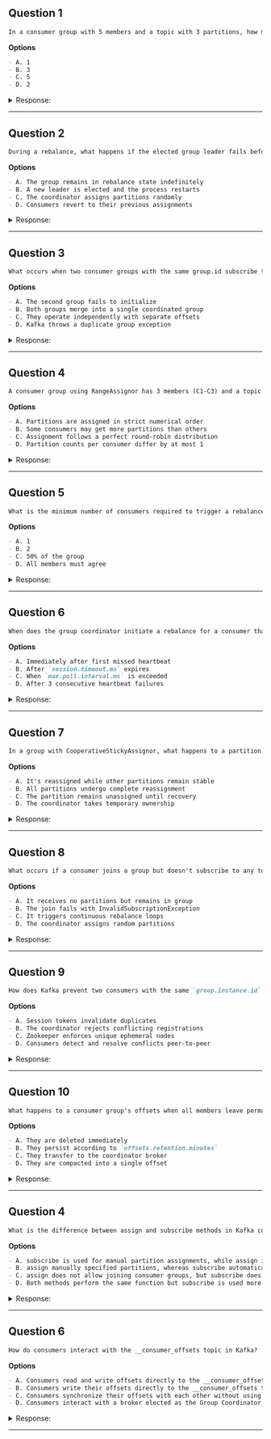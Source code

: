 ## Question 1

```markdown
In a consumer group with 5 members and a topic with 3 partitions, how many consumers will be actively processing messages during normal operation?
```

**Options**
```markdown
- A. 1
- B. 3
- C. 5
- D. 2
```

<details><summary>Response:</summary>

**Answer:** B

**Explanation:**

```markdown
Kafka assigns each partition to exactly one consumer. With 3 partitions, only 3 consumers will be active.

- A. Incorrect: Would underutilize available partitions
- B. Correct: Matches 1:1 partition-to-consumer mapping
- C. Incorrect: More consumers than partitions
- D. Incorrect: Doesn't match partition count
```

</details>

---

## Question 2

```markdown
During a rebalance, what happens if the elected group leader fails before completing the assignment?
```

**Options**
```markdown
- A. The group remains in rebalance state indefinitely
- B. A new leader is elected and the process restarts
- C. The coordinator assigns partitions randomly
- D. Consumers revert to their previous assignments
```

<details><summary>Response:</summary>

**Answer:** B

**Explanation:**

```markdown
The group coordinator detects leader failure and initiates a new leader election to complete the rebalance.

- A. Incorrect: Kafka has failure recovery mechanisms
- B. Correct: Standard failover procedure
- C. Incorrect: Coordinator doesn't make assignments
- D. Incorrect: Previous assignments are revoked
```

</details>

---

## Question 3

```markdown
What occurs when two consumer groups with the same group.id subscribe to different topics?
```

**Options**
```markdown
- A. The second group fails to initialize
- B. Both groups merge into a single coordinated group
- C. They operate independently with separate offsets
- D. Kafka throws a duplicate group exception
```

<details><summary>Response:</summary>

**Answer:** C

**Explanation:**

```markdown
Consumer groups are identified solely by group.id and maintain independent offset tracking, regardless of subscribed topics.

- A. Incorrect: Multiple groups can share group.id
- B. Incorrect: Groups don't merge based on subscriptions
- C. Correct: Groups are isolated by ID only
- D. Incorrect: No exception occurs
```

</details>

---

## Question 4

```markdown
A consumer group using RangeAssignor has 3 members (C1-C3) and a topic with partitions p0-p5. Which statement about the assignment is true?
```

**Options**
```markdown
- A. Partitions are assigned in strict numerical order
- B. Some consumers may get more partitions than others
- C. Assignment follows a perfect round-robin distribution
- D. Partition counts per consumer differ by at most 1
```

<details><summary>Response:</summary>

**Answer:** B

**Explanation:**

```markdown
RangeAssignor can create uneven assignments (e.g., C1:p0-p1, C2:p2-p3, C3:p4-p5) leading to imbalance.

- A. Incorrect: Numerical but not necessarily balanced
- B. Correct: Range can cause uneven distribution
- C. Incorrect: That's RoundRobin behavior
- D. Incorrect: StickyAssignor has this property
```

</details>

---

## Question 5

```markdown
What is the minimum number of consumers required to trigger a rebalance when using static membership?
```

**Options**
```markdown
- A. 1
- B. 2
- C. 50% of the group
- D. All members must agree
```

<details><summary>Response:</summary>

**Answer:** A

**Explanation:**

```markdown
With static membership, even a single consumer joining/leaving can trigger rebalance, though the impact may be minimized.

- A. Correct: Any membership change can trigger
- B. Incorrect: No minimum participant requirement
- C. Incorrect: No quorum-based triggering
- D. Incorrect: Not a consensus process
```

</details>

---

## Question 6

```markdown
When does the group coordinator initiate a rebalance for a consumer that hasn't sent heartbeats?
```

**Options**
```markdown
- A. Immediately after first missed heartbeat
- B. After `session.timeout.ms` expires
- C. When `max.poll.interval.ms` is exceeded
- D. After 3 consecutive heartbeat failures
```

<details><summary>Response:</summary>

**Answer:** B

**Explanation:**

```markdown
The coordinator waits for the full session timeout before declaring a consumer dead and triggering rebalance.

- A. Incorrect: Allows for temporary network issues
- B. Correct: Session timeout governs liveness
- C. Incorrect: Poll timeout is separate from heartbeats
- D. Incorrect: No fixed retry count
```

</details>

---

## Question 7

```markdown
In a group with CooperativeStickyAssignor, what happens to a partition when its assigned consumer fails?
```

**Options**
```markdown
- A. It's reassigned while other partitions remain stable
- B. All partitions undergo complete reassignment
- C. The partition remains unassigned until recovery
- D. The coordinator takes temporary ownership
```

<details><summary>Response:</summary>

**Answer:** A

**Explanation:**

```markdown
Cooperative rebalancing only revokes and reassigns affected partitions, minimizing disruption.

- A. Correct: Minimal reassignment occurs
- B. Incorrect: That's traditional rebalancing
- C. Incorrect: Partitions don't stay unassigned
- D. Incorrect: Coordinators don't consume
```

</details>

---

## Question 8

```markdown
What occurs if a consumer joins a group but doesn't subscribe to any topics?
```

**Options**
```markdown
- A. It receives no partitions but remains in group
- B. The join fails with InvalidSubscriptionException
- C. It triggers continuous rebalance loops
- D. The coordinator assigns random partitions
```

<details><summary>Response:</summary>

**Answer:** A

**Explanation:**

```markdown
The consumer remains group member but receives no assignments until subscribing to topics.

- A. Correct: Valid but inactive membership
- B. Incorrect: No exception is thrown
- C. Incorrect: Doesn't cause instability
- D. Incorrect: No arbitrary assignments
```

</details>

---

## Question 9

```markdown
How does Kafka prevent two consumers with the same `group.instance.id` from joining simultaneously?
```

**Options**
```markdown
- A. Session tokens invalidate duplicates
- B. The coordinator rejects conflicting registrations
- C. Zookeeper enforces unique ephemeral nodes
- D. Consumers detect and resolve conflicts peer-to-peer
```

<details><summary>Response:</summary>

**Answer:** B

**Explanation:**

```markdown
The group coordinator maintains member registry and rejects duplicate static IDs.

- A. Incorrect: No token mechanism exists
- B. Correct: Coordinator enforces uniqueness
- C. Incorrect: Modern Kafka doesn't use Zookeeper for this
- D. Incorrect: No peer conflict resolution
```

</details>

---

## Question 10

```markdown
What happens to a consumer group's offsets when all members leave permanently?
```

**Options**
```markdown
- A. They are deleted immediately
- B. They persist according to `offsets.retention.minutes`
- C. They transfer to the coordinator broker
- D. They are compacted into a single offset
```

<details><summary>Response:</summary>

**Answer:** B

**Explanation:**

```markdown
Offsets are retained for the configured retention period before being deleted.

- A. Incorrect: Immediate deletion would break restart scenarios
- B. Correct: Retention policy governs cleanup
- C. Incorrect: Offsets stay in `__consumer_offsets`
- D. Incorrect: No compaction occurs
```

</details>

---


## Question 4

```markdown
What is the difference between assign and subscribe methods in Kafka consumers?
```

**Options**
```markdown
- A. subscribe is used for manual partition assignments, while assign is used for dynamic partition assignment.
- B. assign manually specified partitions, whereas subscribe automatically assigns partitions based on the topic.
- C. assign does not allow joining consumer groups, but subscribe does.
- D. Both methods perform the same function but subscribe is used more frequently in distributed systems.
```

<details><summary>Response:</summary>

**Answer:** C

**Explanation:**

```markdown
The subscribe method allows consumers to dynamically receive partitions and join consumer groups, while assign manually specified partitions without consumer group coordination.
```

</details>

---

## Question 6

```markdown
How do consumers interact with the __consumer_offsets topic in Kafka?
```

**Options**
```markdown
- A. Consumers read and write offsets directly to the __consumer_offsets topic.
- B. Consumers write their offsets directly to the __consumer_offsets topic.
- C. Consumers synchronize their offsets with each other without using the __consumer_offsets topic.
- D. Consumers interact with a broker elected as the Group Coordinator, which manages updates to the __consumer_offsets topic.
```

<details><summary>Response:</summary>

**Answer:** D

**Explanation:**

```markdown
In Kafka, consumers do not write directly to the __consumer_offsets topic. Instead, they interact with a broker that has been elected as the Group Coordinator for their specific consumer group. This Group Coordinator broker manages all updates to the __consumer_offsets topic, such as tracking the offset each consumer has read to ensure message delivery and consumer progress. This setup centralizes consumer management and offsets tracking, enhancing efficiency and reliability.
```

</details>

---
